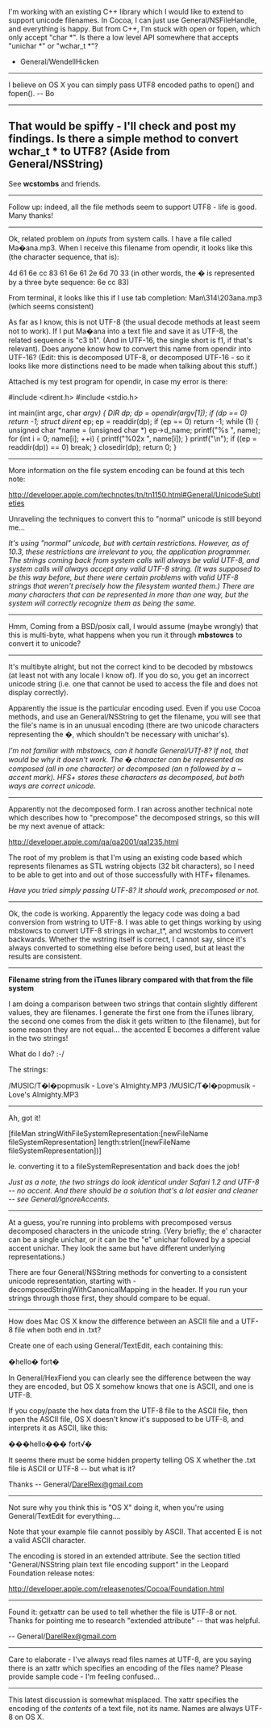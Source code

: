 I'm working with an existing C++ library which I would like to extend to support unicode filenames.  In Cocoa, I can just use General/NSFileHandle, and everything is happy.  But from C++, I'm stuck with open or fopen, which only accept "char *".  Is there a low level API somewhere that accepts "unichar  *" or "wchar_t *"?

- General/WendellHicken

----

I believe on OS X you can simply pass UTF8 encoded paths to open() and fopen().  -- Bo

----

That would be spiffy - I'll check and post my findings.  Is there a simple method to convert wchar_t * to UTF8? (Aside from General/NSString)
----

See **wcstombs** and friends.

----

Follow up: indeed, all the file methods seem to support UTF8 - life is good.  Many thanks!

----

Ok, related problem on *inputs* from system calls.  I have a file called Ma�ana.mp3.  When I receive this filename from opendir, it looks like this
(the character sequence, that is):

4d 61 6e cc 83 61 6e 61 2e 6d 70 33   (in other words, the � is represented by a three byte sequence: 6e cc 83)

From terminal, it looks like this if I use tab completion: Man\314\203ana.mp3 (which seems consistent)

As far as I know, this is not UTF-8 (the usual decode methods at least seem not to work).  If I put Ma�ana into a text file and save it as
UTF-8, the related sequence is "c3 b1".  (And in UTF-16, the single short is f1, if that's relevant).  Does anyone know how to convert
this name from opendir into UTF-16? (Edit: this is decomposed UTF-8, or decomposed UTF-16 - so it looks like more distinctions
need to be made when talking about this stuff.)

Attached is my test program for opendir, in case my error is there:
    
#include <dirent.h>
#include <stdio.h>

int main(int argc, char **argv) {
    DIR* dp;
    dp = opendir(argv[1]);
    if (dp == 0) 
        return -1;
    struct dirent* ep;
    ep = readdir(dp);
    if (ep == 0) 
        return -1;
    while (1) {
	unsigned char *name = (unsigned char *) ep->d_name;
	printf("%s  ", name);
	for (int i = 0; name[i]; ++i) {
	    printf("%02x ", name[i]);
	}
	printf("\n");
        if ((ep = readdir(dp)) == 0) 
            break;
    }
    closedir(dp);
    return 0;
}


----

More information on the file system encoding can be found at this tech note:

http://developer.apple.com/technotes/tn/tn1150.html#General/UnicodeSubtleties

Unraveling the techniques to convert this to "normal" unicode is still beyond me...

*It's using "normal" unicode, but with certain restrictions. However, as of 10.3, these restrictions are irrelevant to you, the application programmer. The strings coming back from system calls will always be valid UTF-8, and system calls will always accept any valid UTF-8 string. (It was supposed to be this way before, but there were certain problems with valid UTF-8 strings that weren't precisely how the filesystem wanted them.) There are many characters that can be represented in more than one way, but the system will correctly recognize them as being the same.*

----

Hmm, Coming from a BSD/posix call, I would assume (maybe wrongly) that this is multi-byte, what happens when you run it through **mbstowcs** to convert it to unicode?

----

It's multibyte alright, but not the correct kind to be decoded by mbstowcs (at least not with any locale I know of).  If you do so, you get an incorrect unicode string (i.e. one that cannot be used to access the file and does not display correctly).

Apparently the issue is the particular encoding used.  Even if you use Cocoa methods, and use an General/NSString to get the filename, you will
see that the file's name is in an unusual encoding (there are two unicode characters representing the �, which shouldn't be necessary
with unichar's).

*I'm not familiar with mbstowcs, can it handle General/UTf-8? If not, that would be why it doesn't work. The � character can be represented as composed (all in one character) or decomposed (an n followed by a ~ accent mark). HFS+ stores these characters as decomposed, but both ways are correct unicode.*

----

Apparently not the decomposed form.  I ran across another technical note which describes how to "precompose" the decomposed strings,
so this will be my next avenue of attack:

http://developer.apple.com/qa/qa2001/qa1235.html

The root of my problem is that I'm using an existing code based which represents filenames as STL wstring objects (32 bit characters),
so I need to be able to get into and out of those successfully with HTF+ filenames.

*Have you tried simply passing UTF-8? It should work, precomposed or not.*

----

Ok, the code is working.  Apparently the legacy code was doing a bad conversion from wstring to UTF-8.  I was able to get things working by using mbstowcs to convert
UTF-8 strings in wchar_t*, and wcstombs to convert backwards.  Whether the wstring itself is correct, I cannot say, since it's always converted
to something else before being used, but at least the results are consistent.

----

**Filename string from the iTunes library compared with that from the file system**

I am doing a comparison between two strings that contain slightly different values, they are filenames. I generate the first one from the iTunes library, the second one comes from the disk it gets written to (the filename), but for some reason they are not equal... the accented E becomes a different value in the two strings!

What do I do? :-/

The strings:

    
/MUSIC/T�l�popmusik - Love's Almighty.MP3
/MUSIC/T�l�popmusik - Love's Almighty.MP3


----

Ah, got it!

[fileMan stringWithFileSystemRepresentation:[newFileName fileSystemRepresentation] length:strlen([newFileName fileSystemRepresentation])]

Ie. converting it to a fileSystemRepresentation and back does the job!

*Just as a note, the two strings do look identical under Safari 1.2 and UTF-8 -- no accent. And there should be a solution that's a lot easier and cleaner -- see General/IgnoreAccents.*

----

At a guess, you're running into problems with precomposed versus decomposed characters in the unicode string. (Very briefly; the e' character can be a single unichar, or it can be the "e" unichar followed by a special accent unichar. They look the same but have different underlying representations.)

There are four General/NSString methods for converting to a consistent unicode representation, starting with     -decomposedStringWithCanonicalMapping in the header. If you run your strings through those first, they should compare to be equal.

----

How does Mac OS X know the difference between an ASCII file and a UTF-8 file when both end in .txt?

Create one of each using General/TextEdit, each containing this:

  �hello� fort�

In General/HexFiend you can clearly see the difference between the way they are encoded, but OS X somehow knows that one is ASCII, and one is UTF-8.

If you copy/paste the hex data from the UTF-8 file to the ASCII file, then open the ASCII file, OS X doesn't know it's supposed to be UTF-8, and interprets it as ASCII, like this:

  ���hello��� fort&#8730;�

It seems there must be some hidden property telling OS X whether the .txt file is ASCII or UTF-8 -- but what is it?

Thanks -- General/DarelRex@gmail.com

----
Not sure why you think this is "OS X" doing it, when you're using General/TextEdit for everything....

Note that your example file cannot possibly by ASCII. That accented E is not a valid ASCII character.

The encoding is stored in an extended attribute. See the section titled "General/NSString plain text file encoding support" in the Leopard Foundation release notes:

http://developer.apple.com/releasenotes/Cocoa/Foundation.html

----
Found it:  getxattr can be used to tell whether the file is UTF-8 or not.  Thanks for pointing me to research "extended attribute" -- that was helpful.

-- General/DarelRex@gmail.com

----
Care to elaborate - I've always read files names at UTF-8, are you saying there is an xattr which specifies an encoding of the files name? Please provide sample code - I'm feeling confused...

----
This latest discussion is somewhat misplaced. The xattr specifies the encoding of the *contents* of a text file, not its name. Names are always UTF-8 on OS X.